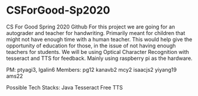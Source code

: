 # CSForGood-Sp2020
CS For Good Spring 2020 Github
For this project we are going for an autograder and teacher for handwriting. Primarily meant for children that might not have enough time with a human teacher. This would help give the opportunity of education for those, in the issue of not having enough teachers for students. We will be using Optical Character Recognition with tesseract and TTS for feedback. Mainly using raspberry pi as the hardware.

PM: ptyagi3, lgalin6
Members: pg12	kanavb2	mcy2	isaacjs2	yiyang19	ams22

Possible Tech Stacks:
Java
Tesseract
Free TTS
